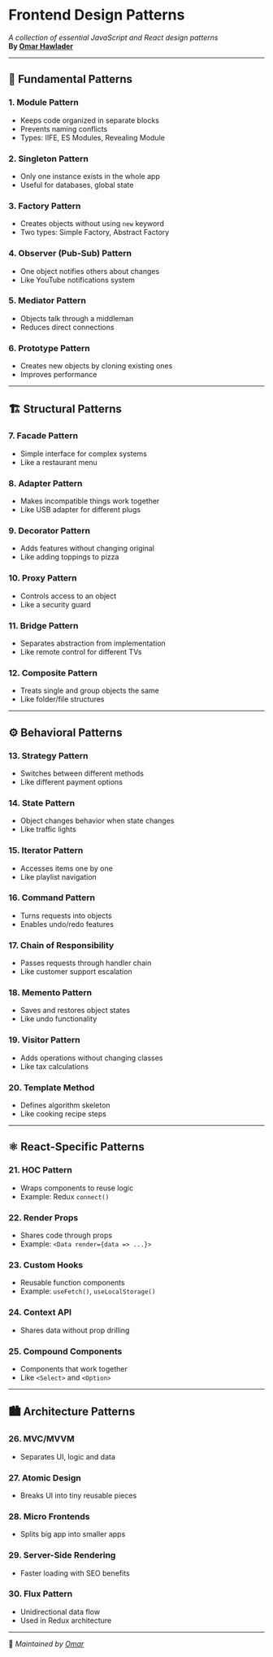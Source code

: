 # Frontend Design Patterns  
*A collection of essential JavaScript and React design patterns*  
**By [Omar Hawlader](https://github.com/omorhawlader)**  

---

## 🧩 Fundamental Patterns  

### 1. **Module Pattern**  
- Keeps code organized in separate blocks  
- Prevents naming conflicts  
- Types: IIFE, ES Modules, Revealing Module  

### 2. **Singleton Pattern**  
- Only one instance exists in the whole app  
- Useful for databases, global state  

### 3. **Factory Pattern**  
- Creates objects without using `new` keyword  
- Two types: Simple Factory, Abstract Factory  

### 4. **Observer (Pub-Sub) Pattern**  
- One object notifies others about changes  
- Like YouTube notifications system  

### 5. **Mediator Pattern**  
- Objects talk through a middleman  
- Reduces direct connections  

### 6. **Prototype Pattern**  
- Creates new objects by cloning existing ones  
- Improves performance  

---

## 🏗 Structural Patterns  

### 7. **Facade Pattern**  
- Simple interface for complex systems  
- Like a restaurant menu  

### 8. **Adapter Pattern**  
- Makes incompatible things work together  
- Like USB adapter for different plugs  

### 9. **Decorator Pattern**  
- Adds features without changing original  
- Like adding toppings to pizza  

### 10. **Proxy Pattern**  
- Controls access to an object  
- Like a security guard  

### 11. **Bridge Pattern**  
- Separates abstraction from implementation  
- Like remote control for different TVs  

### 12. **Composite Pattern**  
- Treats single and group objects the same  
- Like folder/file structures  

---

## ⚙ Behavioral Patterns  

### 13. **Strategy Pattern**  
- Switches between different methods  
- Like different payment options  

### 14. **State Pattern**  
- Object changes behavior when state changes  
- Like traffic lights  

### 15. **Iterator Pattern**  
- Accesses items one by one  
- Like playlist navigation  

### 16. **Command Pattern**  
- Turns requests into objects  
- Enables undo/redo features  

### 17. **Chain of Responsibility**  
- Passes requests through handler chain  
- Like customer support escalation  

### 18. **Memento Pattern**  
- Saves and restores object states  
- Like undo functionality  

### 19. **Visitor Pattern**  
- Adds operations without changing classes  
- Like tax calculations  

### 20. **Template Method**  
- Defines algorithm skeleton  
- Like cooking recipe steps  

---

## ⚛ React-Specific Patterns  

### 21. **HOC Pattern**  
- Wraps components to reuse logic  
- Example: Redux `connect()`  

### 22. **Render Props**  
- Shares code through props  
- Example: `<Data render={data => ...}>`  

### 23. **Custom Hooks**  
- Reusable function components  
- Example: `useFetch()`, `useLocalStorage()`  

### 24. **Context API**  
- Shares data without prop drilling  

### 25. **Compound Components**  
- Components that work together  
- Like `<Select>` and `<Option>`  

---

## 🏙 Architecture Patterns  

### 26. **MVC/MVVM**  
- Separates UI, logic and data  

### 27. **Atomic Design**  
- Breaks UI into tiny reusable pieces  

### 28. **Micro Frontends**  
- Splits big app into smaller apps  

### 29. **Server-Side Rendering**  
- Faster loading with SEO benefits  

### 30. **Flux Pattern**  
- Unidirectional data flow  
- Used in Redux architecture  

---

🔗 *Maintained by [Omar](https://github.com/omorhawlader)*  